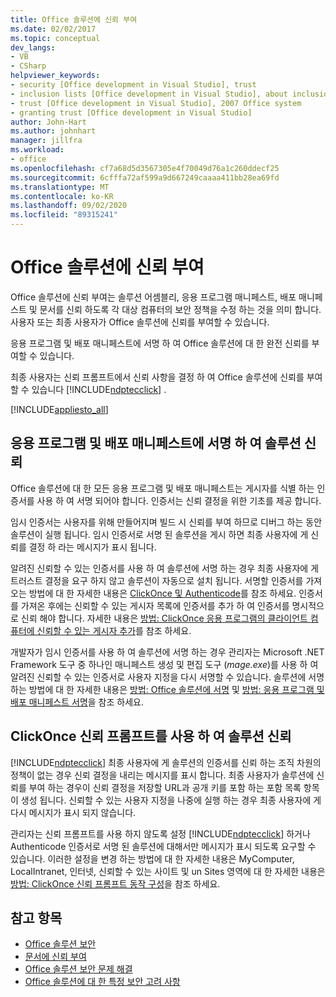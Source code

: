 ```yaml
---
title: Office 솔루션에 신뢰 부여
ms.date: 02/02/2017
ms.topic: conceptual
dev_langs:
- VB
- CSharp
helpviewer_keywords:
- security [Office development in Visual Studio], trust
- inclusion lists [Office development in Visual Studio], about inclusion lists
- trust [Office development in Visual Studio], 2007 Office system
- granting trust [Office development in Visual Studio]
author: John-Hart
ms.author: johnhart
manager: jillfra
ms.workload:
- office
ms.openlocfilehash: cf7a68d5d3567305e4f70049d76a1c260ddecf25
ms.sourcegitcommit: 6cfffa72af599a9d667249caaaa411bb28ea69fd
ms.translationtype: MT
ms.contentlocale: ko-KR
ms.lasthandoff: 09/02/2020
ms.locfileid: "89315241"
---
```

# <a name="grant-trust-to-office-solutions"></a>Office 솔루션에 신뢰 부여
  Office 솔루션에 신뢰 부여는 솔루션 어셈블리, 응용 프로그램 매니페스트, 배포 매니페스트 및 문서를 신뢰 하도록 각 대상 컴퓨터의 보안 정책을 수정 하는 것을 의미 합니다. 사용자 또는 최종 사용자가 Office 솔루션에 신뢰를 부여할 수 있습니다.

 응용 프로그램 및 배포 매니페스트에 서명 하 여 Office 솔루션에 대 한 완전 신뢰를 부여할 수 있습니다.

 최종 사용자는 신뢰 프롬프트에서 신뢰 사항을 결정 하 여 Office 솔루션에 신뢰를 부여할 수 있습니다 [!INCLUDE[ndptecclick](../vsto/includes/ndptecclick-md.md)] .

 [!INCLUDE[appliesto_all](../vsto/includes/appliesto-all-md.md)]

## <a name="trust-the-solution-by-signing-the-application-and-deployment-manifests"></a><a name="Signing"></a> 응용 프로그램 및 배포 매니페스트에 서명 하 여 솔루션 신뢰
 Office 솔루션에 대 한 모든 응용 프로그램 및 배포 매니페스트는 게시자를 식별 하는 인증서를 사용 하 여 서명 되어야 합니다. 인증서는 신뢰 결정을 위한 기초를 제공 합니다.

 임시 인증서는 사용자를 위해 만들어지며 빌드 시 신뢰를 부여 하므로 디버그 하는 동안 솔루션이 실행 됩니다. 임시 인증서로 서명 된 솔루션을 게시 하면 최종 사용자에 게 신뢰를 결정 하 라는 메시지가 표시 됩니다.

 알려진 신뢰할 수 있는 인증서를 사용 하 여 솔루션에 서명 하는 경우 최종 사용자에 게 트러스트 결정을 요구 하지 않고 솔루션이 자동으로 설치 됩니다. 서명할 인증서를 가져오는 방법에 대 한 자세한 내용은 [ClickOnce 및 Authenticode](../deployment/clickonce-and-authenticode.md)를 참조 하세요. 인증서를 가져온 후에는 신뢰할 수 있는 게시자 목록에 인증서를 추가 하 여 인증서를 명시적으로 신뢰 해야 합니다. 자세한 내용은 [방법: ClickOnce 응용 프로그램의 클라이언트 컴퓨터에 신뢰할 수 있는 게시자 추가](../deployment/how-to-add-a-trusted-publisher-to-a-client-computer-for-clickonce-applications.md)를 참조 하세요.

 개발자가 임시 인증서를 사용 하 여 솔루션에 서명 하는 경우 관리자는 Microsoft .NET Framework 도구 중 하나인 매니페스트 생성 및 편집 도구 (*mage.exe*)를 사용 하 여 알려진 신뢰할 수 있는 인증서로 사용자 지정을 다시 서명할 수 있습니다. 솔루션에 서명 하는 방법에 대 한 자세한 내용은 [방법: Office 솔루션에 서명](../vsto/how-to-sign-office-solutions.md) 및 [방법: 응용 프로그램 및 배포 매니페스트 서명](../ide/how-to-sign-application-and-deployment-manifests.md)을 참조 하세요.

## <a name="trust-the-solution-by-using-the-clickonce-trust-prompt"></a><a name="TrustPrompt"></a>ClickOnce 신뢰 프롬프트를 사용 하 여 솔루션 신뢰
 [!INCLUDE[ndptecclick](../vsto/includes/ndptecclick-md.md)] 최종 사용자에 게 솔루션의 인증서를 신뢰 하는 조직 차원의 정책이 없는 경우 신뢰 결정을 내리는 메시지를 표시 합니다. 최종 사용자가 솔루션에 신뢰를 부여 하는 경우이 신뢰 결정을 저장할 URL과 공개 키를 포함 하는 포함 목록 항목이 생성 됩니다. 신뢰할 수 있는 사용자 지정을 나중에 실행 하는 경우 최종 사용자에 게 다시 메시지가 표시 되지 않습니다.

 관리자는 신뢰 프롬프트를 사용 하지 않도록 설정 [!INCLUDE[ndptecclick](../vsto/includes/ndptecclick-md.md)] 하거나 Authenticode 인증서로 서명 된 솔루션에 대해서만 메시지가 표시 되도록 요구할 수 있습니다. 이러한 설정을 변경 하는 방법에 대 한 자세한 내용은 MyComputer, LocalIntranet, 인터넷, 신뢰할 수 있는 사이트 및 un Sites 영역에 대 한 자세한 내용은 [방법: ClickOnce 신뢰 프롬프트 동작 구성](../deployment/how-to-configure-the-clickonce-trust-prompt-behavior.md)을 참조 하세요.

## <a name="see-also"></a>참고 항목

- [Office 솔루션 보안](../vsto/securing-office-solutions.md)
- [문서에 신뢰 부여](../vsto/granting-trust-to-documents.md)
- [Office 솔루션 보안 문제 해결](../vsto/troubleshooting-office-solution-security.md)
- [Office 솔루션에 대 한 특정 보안 고려 사항](../vsto/specific-security-considerations-for-office-solutions.md)